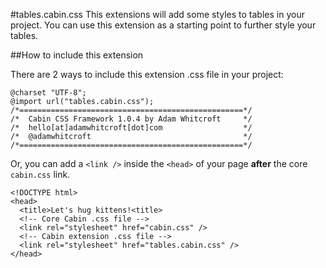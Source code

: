 #tables.cabin.css
This extensions will add some styles to tables in your project. You can use this extension as a starting point to further style your tables.

##How to include this extension

There are 2 ways to include this extension .css file in your project:

<pre><code>@charset "UTF-8";
@import url("tables.cabin.css");
/*==================================================*/
/*  Cabin CSS Framework 1.0.4 by Adam Whitcroft     */
/*  hello[at]adamwhitcroft[dot]com                  */
/*  @adamwhitcroft                                  */
/*==================================================*/
</code></pre>

Or, you can add a <code>&lt;link /&gt;</code> inside the <code>&lt;head&gt;</code> of your page <strong>after</strong> the core <code>cabin.css</code> link.

<pre><code>&lt;!DOCTYPE html&gt;
&lt;head&gt;
  &lt;title&gt;Let's hug kittens!&lt;title&gt;
  &lt;!-- Core Cabin .css file --&gt;
  &lt;link rel="stylesheet" href="cabin.css" /&gt;
  &lt;!-- Cabin extension .css file --&gt;
  &lt;link rel="stylesheet" href="tables.cabin.css" /&gt;
&lt;/head&gt;
</code></pre>